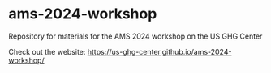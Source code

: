 # ams-2024-workshop
Repository for materials for the AMS 2024 workshop on the US GHG Center

Check out the website: https://us-ghg-center.github.io/ams-2024-workshop/
